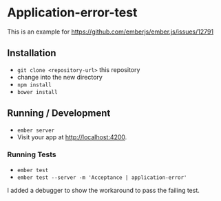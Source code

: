 # Application-error-test

This is an example for <https://github.com/emberjs/ember.js/issues/12791>

## Installation

* `git clone <repository-url>` this repository
* change into the new directory
* `npm install`
* `bower install`

## Running / Development

* `ember server`
* Visit your app at [http://localhost:4200](http://localhost:4200).

### Running Tests

* `ember test`
* `ember test --server -m 'Acceptance | application-error'`

I added a debugger to show the workaround to pass the failing test.

